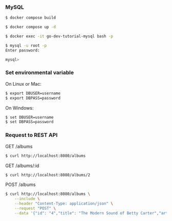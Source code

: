 ### MySQL

```bash
$ docker compose build
```
```bash
$ docker compose up -d
```
```bash
$ docker exec -it go-dev-tutorial-mysql bash -p
```
```bash
$ mysql -u root -p
Enter password: 

mysql>
```

### Set environmental variable
On Linux or Mac:
```bash
$ export DBUSER=username
$ export DBPASS=password
```
On Windows:
```bash
$ set DBUSER=username
$ set DBPASS=password
```

### Request to REST API
GET /albums
```bash
$ curl http://localhost:8080/albums
```

GET /albums/:id
```bash
$ curl http://localhost:8080/albums/2
```

POST /albums
```bash
$ curl http://localhost:8080/albums \
    --include \
    --header "Content-Type: application/json" \
    --request "POST" \
    --data '{"id": "4","title": "The Modern Sound of Betty Carter","artist": "Betty Carter","price": 49.99}'
```
